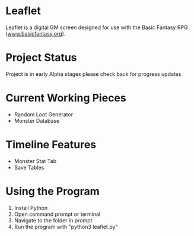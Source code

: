 # Leaflet
Leaflet is a digital GM screen designed for use with the Basic Fantasy RPG (www.basicfantasy.org).

# Project Status
Project is in early Alpha stages please check back for progress updates

# Current Working Pieces
- Random Loot Generator
- Monster Database

# Timeline Features
- Monster Stat Tab
- Save Tables

# Using the Program
1. Install Python
2. Open command prompt or terminal
3. Navigate to the folder in prompt
4. Run the program with "python3 leaflet.py"
